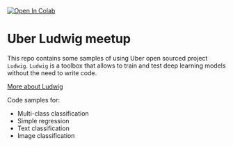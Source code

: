 [![Open In Colab](https://colab.research.google.com/assets/colab-badge.svg)](https://colab.research.google.com/github/tomasrasymas/ludwig-toolbox-samples/blob/master/Ludwig.ipynb)

# Uber Ludwig meetup
This repo contains some samples of using Uber open sourced project `Ludwig`. `Ludwig` is a toolbox that allows to train and test deep learning models without the need to write code.

[More about Ludwig](https://uber.github.io/ludwig/)

Code samples for:
* Multi-class classification
* Simple regression
* Text classification
* Image classification
